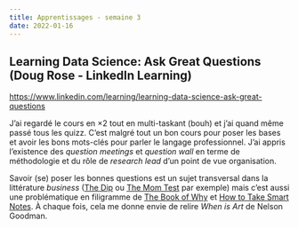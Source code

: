 ```yaml
---
title: Apprentissages - semaine 3
date: 2022-01-16
---
```


## Learning Data Science: Ask Great Questions (Doug Rose - LinkedIn Learning)

https://www.linkedin.com/learning/learning-data-science-ask-great-questions

J’ai regardé le cours en ×2 tout en multi-taskant (bouh) et j’ai quand même passé tous les quizz. C’est malgré tout un bon cours pour poser les bases et avoir les bons mots-clés pour parler le langage professionnel. J’ai appris l’existence des *question meetings* et *question wall* en terme de méthodologie et du rôle de *research lead* d’un point de vue organisation.

Savoir (se) poser les bonnes questions est un sujet transversal dans la littérature *business* ([The Dip](https://www.goodreads.com/book/show/19096852-the-dip) ou [The Mom Test](https://www.goodreads.com/book/show/52283963-the-mom-test) par exemple) mais c’est aussi une problématique en filigramme de [The Book of Why](https://www.goodreads.com/en/book/show/36204378) et [How to Take Smart Notes](https://www.goodreads.com/book/show/34507927-how-to-take-smart-notes). À chaque fois, cela me donne envie de relire *When is Art* de Nelson Goodman.
